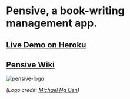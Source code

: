 # Pensive, a book-writing management app.

## [Live Demo on Heroku](https://mern-pensive.herokuapp.com/)

## [Pensive Wiki](https://github.com/imartinez921/pensive_MERN/wiki)


![pensive-logo](https://user-images.githubusercontent.com/102888592/187081087-beac8769-a3da-4117-8c41-05d2e6d65e7f.png)

*(Logo credit: [Michael Ng Cen](https://github.com/MichaelNgCen))*
